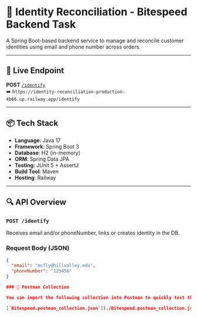 # 🧠 Identity Reconciliation - Bitespeed Backend Task

A Spring Boot-based backend service to manage and reconcile customer identities using email and phone number across orders.

---

## 🔗 Live Endpoint

**POST** [`/identify`](https://identity-reconciliation-production-4b66.up.railway.app/identify)  
➡️ `https://identity-reconciliation-production-4b66.up.railway.app/identify`

---

## 📦 Tech Stack

- **Language**: Java 17  
- **Framework**: Spring Boot 3  
- **Database**: H2 (in-memory)  
- **ORM**: Spring Data JPA  
- **Testing**: JUnit 5 + AssertJ  
- **Build Tool**: Maven  
- **Hosting**: Railway


---

## 🔍 API Overview

### `POST /identify`

Receives email and/or phoneNumber, links or creates identity in the DB.

### Request Body (JSON)

```json
{
  "email": "mcfly@hillvalley.edu",
  "phoneNumber": "123456"
}

### 📁 Postman Collection

You can import the following collection into Postman to quickly test the API:

[`Bitespeed.postman_collection.json`](./Bitespeed.postman_collection.json)
